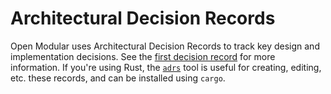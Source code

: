 # Architectural Decision Records

Open Modular uses Architectural Decision Records to track key design and implementation decisions. See the [first decision record][0] for more information. If you're using Rust, the [`adrs`][1] tool is useful for creating, editing, etc. these records, and can be installed using `cargo`.

[0]: ./0001-record-architecture-decisions.md
[1]: https://github.com/joshrotenberg/adrs
